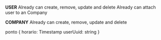 **USER**
Already can create, remove, update and delete
Already can attach user to an Company

**COMPANY**
Already can create, remove, update and delete


ponto {
	horario: Timestamp
	userUuid: string
}
